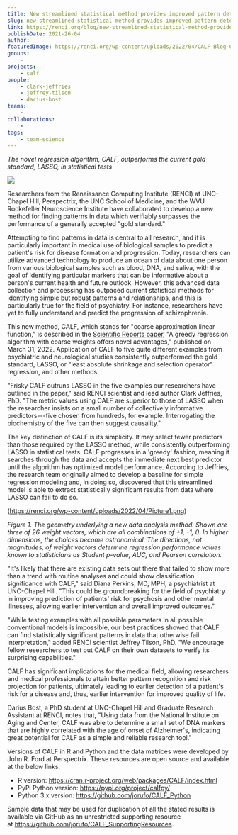 ```yaml
---
title: New streamlined statistical method provides improved pattern detection and risk prediction for disease
slug: new-streamlined-statistical-method-provides-improved-pattern-detection-and-risk-prediction-for-disease
link: https://renci.org/blog/new-streamlined-statistical-method-provides-improved-pattern-detection-and-risk-prediction-for-disease/
publishDate: 2021-26-04
author:
featuredImage: https://renci.org/wp-content/uploads/2022/04/CALF-Blog-01-1-1024x512.png
groups:
    - 
projects:
    - calf
people:
    - clark-jeffries
    - jeffrey-tilson
    - darius-bost
teams: 
    - 
collaborations:
    - 
tags:
    - team-science
---
```


*The novel regression algorithm, CALF, outperforms the current gold standard, LASSO, in statistical tests*

![](https://renci.org/wp-content/uploads/2022/04/CALF-Blog-01-1-1024x512.png)

Researchers from the Renaissance Computing Institute (RENCI) at UNC-Chapel Hill, Perspectrix, the UNC School of Medicine, and the WVU Rockefeller Neuroscience Institute have collaborated to develop a new method for finding patterns in data which verifiably surpasses the performance of a generally accepted "gold standard." 

Attempting to find patterns in data is central to all research, and it is particularly important in medical use of biological samples to predict a patient's risk for disease formation and progression. Today, researchers can utilize advanced technology to produce an ocean of data about one person from various biological samples such as blood, DNA, and saliva, with the goal of identifying particular markers that can be informative about a person's current health and future outlook. However, this advanced data collection and processing has outpaced current statistical methods for identifying simple but robust patterns and relationships, and this is particularly true for the field of psychiatry. For instance, researchers have yet to fully understand and predict the progression of schizophrenia. 

This new method, CALF, which stands for "coarse approximation linear function," is described in the [Scientific Reports paper](https://www.nature.com/articles/s41598-022-09415-2), "A greedy regression algorithm with coarse weights offers novel advantages," published on March 31, 2022. Application of CALF to five quite different examples from psychiatric and neurological studies consistently outperformed the gold standard, LASSO, or "least absolute shrinkage and selection operator" regression, and other methods. 

"Frisky CALF outruns LASSO in the five examples our researchers have outlined in the paper," said RENCI scientist and lead author Clark Jeffries, PhD. "The metric values using CALF are superior to those of LASSO when the researcher insists on a small number of collectively informative predictors---five chosen from hundreds, for example. Interrogating the biochemistry of the five can then suggest causality."

The key distinction of CALF is its simplicity. It may select fewer predictors than those required by the LASSO method, while consistently outperforming LASSO in statistical tests. CALF progresses in a 'greedy' fashion, meaning it searches through the data and accepts the immediate next best predictor until the algorithm has optimized model performance. According to Jeffries, the research team originally aimed to develop a baseline for simple regression modeling and, in doing so, discovered that this streamlined model is able to extract statistically significant results from data where LASSO can fail to do so. 

(https://renci.org/wp-content/uploads/2022/04/Picture1.png)

*Figure 1. The geometry underlying a new data analysis method. Shown are three of 26 weight vectors, which are all combinations of +1, -1, 0. In higher dimensions, the choices become astronomical. The directions, not magnitudes, of weight vectors determine regression performance values known to statisticians as Student p-value, AUC, and Pearson correlation.*

"It's likely that there are existing data sets out there that failed to show more than a trend with routine analyses and could show classification significance with CALF," said Diana Perkins, MD, MPH, a psychiatrist at UNC-Chapel Hill. "This could be groundbreaking for the field of psychiatry in improving prediction of patients' risk for psychosis and other mental illnesses, allowing earlier intervention and overall improved outcomes." 

"While testing examples with all possible parameters in all possible conventional models is impossible, our best practices showed that CALF can find statistically significant patterns in data that otherwise fail interpretation," added RENCI scientist Jeffrey Tilson, PhD. "We encourage fellow researchers to test out CALF on their own datasets to verify its surprising capabilities." 

CALF has significant implications for the medical field, allowing researchers and medical professionals to attain better pattern recognition and risk projection for patients, ultimately leading to earlier detection of a patient's risk for a disease and, thus, earlier intervention for improved quality of life. 

Darius Bost, a PhD student at UNC-Chapel Hill and Graduate Research Assistant at RENCI, notes that, "Using data from the National Institute on Aging and Center, CALF was able to determine a small set of DNA markers that are highly correlated with the age of onset of Alzheimer's, indicating great potential for CALF as a simple and reliable research tool."

Versions of CALF in R and Python and the data matrices were developed by John R. Ford at Perspectrix. These resources are open source and available at the below links: 

-   R version: <https://cran.r-project.org/web/packages/CALF/index.html>
-   PyPi Python version: <https://pypi.org/project/calfpy/>  
-   Python 3.x version: <https://github.com/jorufo/CALF_Python>

Sample data that may be used for duplication of all the stated results is available via GitHub as an unrestricted supporting resource at <https://github.com/jorufo/CALF_SupportingResources>.
